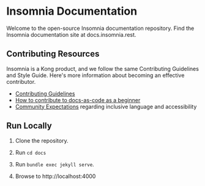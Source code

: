# Insomnia Documentation

Welcome to the open-source Insomnia documentation repository. Find the Insomnia documentation site at docs.insomnia.rest. 

## Contributing Resources

Insomnia is a Kong product, and we follow the same Contributing Guidelines and Style Guide. Here's more information about becoming an effective contributor. 

* [Contributing Guidelines](https://docs.konghq.com/contributing/)
* [How to contribute to docs-as-code as a beginner](https://docs.konghq.com/contributing/community/#how-to-contribute-to-docs-as-code-as-a-beginner)
* [Community Expectations](https://docs.konghq.com/contributing/community-expectations/) regarding inclusive language and accessibility

## Run Locally

1. Clone the repository. 

2. Run `cd docs`

3. Run `bundle exec jekyll serve`.

4. Browse to http://localhost:4000